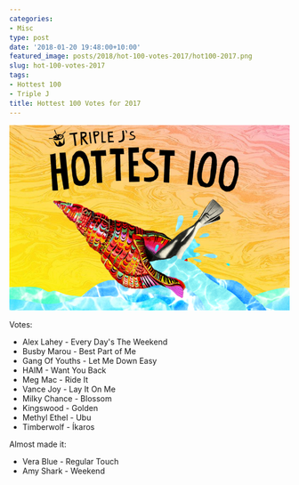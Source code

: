 ```yaml
---
categories:
- Misc
type: post
date: '2018-01-20 19:48:00+10:00'
featured_image: posts/2018/hot-100-votes-2017/hot100-2017.png
slug: hot-100-votes-2017
tags:
- Hottest 100
- Triple J
title: Hottest 100 Votes for 2017
---
```


![hot100](hot100-2017.png)

Votes:

- Alex Lahey - Every Day's The Weekend
- Busby Marou - Best Part of Me
- Gang Of Youths - Let Me Down Easy
- HAIM - Want You Back
- Meg Mac - Ride It
- Vance Joy - Lay It On Me
- Milky Chance - Blossom
- Kingswood - Golden
- Methyl Ethel - Ubu
- Timberwolf - Íkaros

Almost made it:

- Vera Blue - Regular Touch
- Amy Shark - Weekend